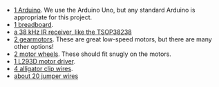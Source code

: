 + [1 Arduino](https://www.sparkfun.com/products/11021). We use the Arduino Uno, but any standard Arduino is appropriate for this project.
+ [1 breadboard](https://www.sparkfun.com/products/12002).
+ [a 38 kHz IR receiver, like the TSOP38238](https://www.sparkfun.com/products/10266)
+ [2 gearmotors](https://www.pololu.com/product/187). These are great low-speed motors, but there are many other options!
+ [2 motor wheels](https://www.pololu.com/product/199). These should fit snugly on the motors.
+ [1 L293D motor driver](http://www.jameco.com/webapp/wcs/stores/servlet/Product_10001_10001_1341966_-1).
+ [4 alligator clip wires](http://www.jameco.com/webapp/wcs/stores/servlet/Product_10001_10001_10444_-1).
+ [about 20 jumper wires](http://www.jameco.com/webapp/wcs/stores/servlet/Product_10001_10001_2150467_-1)
